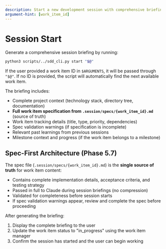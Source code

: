 ```yaml
---
description: Start a new development session with comprehensive briefing
argument-hint: [work_item_id]
---
```


# Session Start

Generate a comprehensive session briefing by running:

```bash
python3 scripts/../sdd_cli.py start "$@"
```

If the user provided a work item ID in `$ARGUMENTS`, it will be passed through `"$@"`. If no ID is provided, the script will automatically find the next available work item.

The briefing includes:
- Complete project context (technology stack, directory tree, documentation)
- **Full work item specification from `.session/specs/{work_item_id}.md`** (source of truth)
- Work item tracking details (title, type, priority, dependencies)
- Spec validation warnings (if specification is incomplete)
- Relevant past learnings from previous sessions
- Milestone context and progress (if the work item belongs to a milestone)

## Spec-First Architecture (Phase 5.7)

The spec file (`.session/specs/{work_item_id}.md`) is the **single source of truth** for work item content:
- Contains complete implementation details, acceptance criteria, and testing strategy
- Passed in full to Claude during session briefings (no compression)
- Validated for completeness before session starts
- If spec validation warnings appear, review and complete the spec before proceeding

After generating the briefing:
1. Display the complete briefing to the user
2. Update the work item status to "in_progress" using the work item manager
3. Confirm the session has started and the user can begin working
